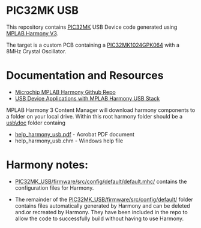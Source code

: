 # PIC32MK USB 
This repository contains [PIC32MK](https://www.microchip.com/en-us/products/microcontrollers-and-microprocessors/32-bit-mcus/pic32-32-bit-mcus/pic32mk) USB Device code generated using [MPLAB Harmony V3](https://www.microchip.com/en-us/tools-resources/configure/mplab-harmony). 

The target is a custom PCB containing a [PIC32MK1024GPK064](https://www.microchip.com/en-us/product/PIC32MK1024GPK064) with a 8MHz Crystal Oscillator. 

# Documentation and Resources

* [Microchip MPLAB Harmony Github Repo](https://github.com/Microchip-MPLAB-Harmony)
* [USB Device Applications with MPLAB Harmony USB Stack](https://mu.microchip.com/usb-device-applications-with-mplab-harmony-usb-stack)

MPLAB Harmony 3 Content Manager will download harmony components to a folder on your local drive. Within this root harmony folder should be a [usb\doc](https://github.com/Microchip-MPLAB-Harmony/usb/tree/master/doc) folder containg 
* [help_harmony_usb.pdf](https://github.com/Microchip-MPLAB-Harmony/usb/raw/master/doc/help_harmony_usb.pdf) - Acrobat PDF document
* help_harmony_usb.chm - Windows help file 

# Harmony notes:

* [PIC32MK_USB/firmware/src/config/default/default.mhc/](/craigpeacock/PIC32MK_USB/tree/main/firmware/src/config/default/default.mhc) contains the configuration files for Harmony.

* The remainder of the [PIC32MK_USB/firmware/src/config/default/](/craigpeacock/PIC32MK_USB/tree/main/firmware/src/config/default) folder contains files automatically generated by Harmony and can be deleted and.or recreated by Harmony. They have been included in the repo to allow the code to successfully build without having to use Harmony.



